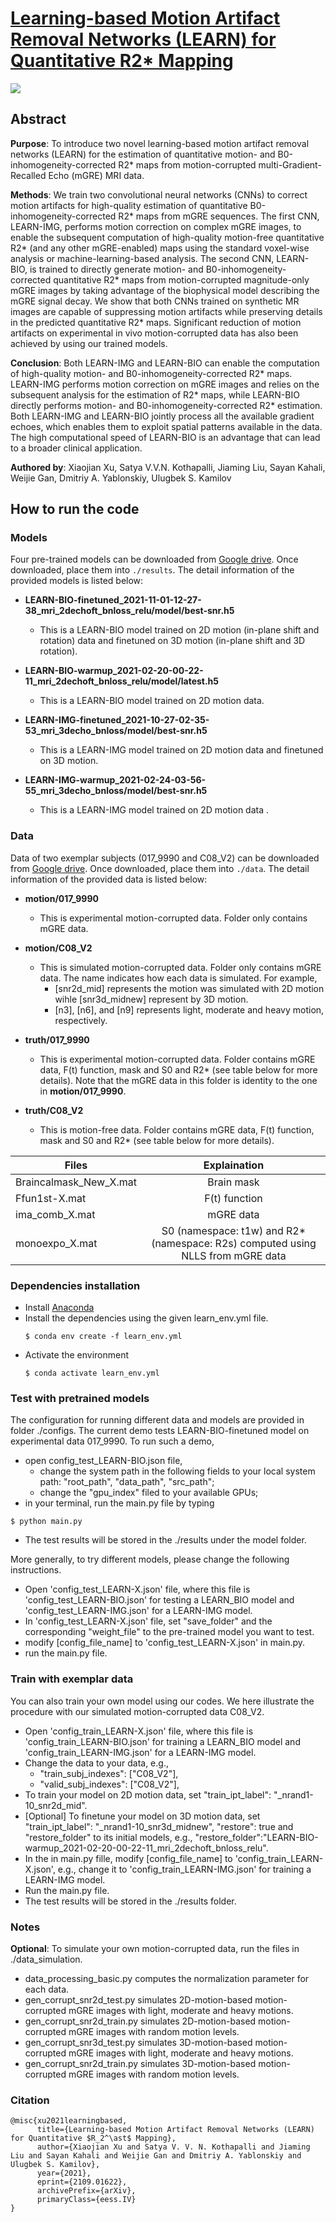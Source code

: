 # [Learning-based Motion Artifact Removal Networks (LEARN) for Quantitative R2* Mapping](https://arxiv.org/abs/2109.01622)

<!---
[![Watch the video](https://github.com/xuxiaojian/2022-MRM-LEARN/blob/main/examples/gif.gif)](https://youtu.be/2DVl2lS-dbU)
-->

![](https://github.com/xuxiaojian/2022-MRM-LEARN/blob/main/examples/gif.gif)

## Abstract

**Purpose**: To introduce two novel learning-based motion artifact removal networks (LEARN) for the estimation of quantitative motion- and B0-inhomogeneity-corrected R2* maps from motion-corrupted multi-Gradient-Recalled Echo (mGRE) MRI data.

**Methods**: We train two convolutional neural networks (CNNs) to correct motion artifacts for high-quality estimation of quantitative B0-inhomogeneity-corrected R2* maps from mGRE sequences. The first CNN, LEARN-IMG, performs motion correction on complex mGRE images, to enable the subsequent computation of high-quality motion-free quantitative R2* (and any other mGRE-enabled) maps using the standard voxel-wise analysis or machine-learning-based analysis. The second CNN, LEARN-BIO, is trained to directly generate motion- and B0-inhomogeneity-corrected quantitative R2* maps from motion-corrupted magnitude-only mGRE images by taking advantage of the biophysical model describing the mGRE signal decay. We show that both CNNs trained on synthetic MR images are capable of suppressing motion artifacts while preserving details in the predicted quantitative R2* maps. Significant reduction of motion artifacts on experimental in vivo motion-corrupted data has also been achieved by using our trained models.

**Conclusion**: Both LEARN-IMG and LEARN-BIO can enable the computation of high-quality motion- and B0-inhomogeneity-corrected R2* maps. LEARN-IMG performs motion correction on mGRE images and relies on the subsequent analysis for the estimation of R2* maps, while LEARN-BIO directly performs motion- and B0-inhomogeneity-corrected R2* estimation. Both LEARN-IMG and LEARN-BIO jointly process all the available gradient echoes, which enables them to exploit spatial patterns available in the data. The high computational speed of LEARN-BIO is an advantage that can lead to a broader clinical application.

**Authored by**: Xiaojian Xu, Satya V.V.N. Kothapalli, Jiaming Liu, Sayan Kahali, Weijie Gan, Dmitriy A. Yablonskiy, Ulugbek S. Kamilov

## How to run the code

### Models

  Four pre-trained models can be downloaded from [Google drive](https://drive.google.com/drive/folders/1nMWOI5tI2dYvupwMiRBOgw-VdJIjF-48?usp=sharing). Once downloaded, place them into `./results`. The detail information of the provided models is listed below:

  - **LEARN-BIO-finetuned_2021-11-01-12-27-38_mri_2dechoft_bnloss_relu/model/best-snr.h5**
    - This is a LEARN-BIO model trained on 2D motion (in-plane shift and rotation) data and finetuned on 3D motion (in-plane shift and 3D rotation).
  
  - **LEARN-BIO-warmup_2021-02-20-00-22-11_mri_2dechoft_bnloss_relu/model/latest.h5** 
    - This is a LEARN-BIO model trained on 2D motion data.
  
  - **LEARN-IMG-finetuned_2021-10-27-02-35-53_mri_3decho_bnloss/model/best-snr.h5**
    - This is a LEARN-IMG model trained on 2D motion data and finetuned on 3D motion.
  
  - **LEARN-IMG-warmup_2021-02-24-03-56-55_mri_3decho_bnloss/model/best-snr.h5**
    - This is a LEARN-IMG model trained on 2D motion data .

 

### Data
  Data of two exemplar subjects (017_9990 and C08_V2) can be downloaded from [Google drive](https://drive.google.com/drive/folders/1Hv2MhHcYE9fDYJivLnNEYknkl6xj0S_z?usp=sharing). Once downloaded, place them into `./data`. The detail information of the provided data is listed below:
  - **motion/017_9990**
    - This is experimental motion-corrupted data. Folder only contains mGRE data.
  - **motion/C08_V2**
    - This is simulated motion-corrupted data. Folder only contains mGRE data. The name indicates how each data is simulated. For example, 
      - [snr2d_mid] represents the motion was simulated with 2D motion wihle [snr3d_midnew] represent by 3D motion. 
      - [n3], [n6], and [n9] represents light, moderate and heavy motion, respectively.
  
  - **truth/017_9990**
    - This is experimental motion-corrupted data. Folder contains mGRE data, F(t) function, mask and S0 and R2* (see table below for more details). Note that the mGRE data in this folder is identity to the one in **motion/017_9990**. 
  - **truth/C08_V2**
    -  This is motion-free data. Folder contains mGRE data, F(t) function, mask and S0 and R2* (see table below for more details).

  |Files|Explaination|
  |---|:--:|
  |Braincalmask_New_X.mat| Brain mask ||
  |Ffun1st-X.mat| F(t) function||
  |ima_comb_X.mat| mGRE data||
  |monoexpo_X.mat| S0 (namespace: t1w) and R2* (namespace: R2s) computed using NLLS from mGRE data||

### Dependencies installation
- Install [Anaconda](https://docs.conda.io/projects/conda/en/latest/user-guide/install/)
- Install the dependencies using the given learn_env.yml file.
  ```
  $ conda env create -f learn_env.yml
  ```
- Activate the environment
    ```
    $ conda activate learn_env.yml
    ```

### Test with pretrained models
The configuration for running different data and models are provided in folder ./configs. The current demo tests LEARN-BIO-finetuned model on experimental data 017_9990. To run such a demo,
- open config_test_LEARN-BIO.json file, 
  - change the system path in the following fields to your local system path: "root_path", "data_path", "src_path";
  - change the "gpu_index" filed to your available GPUs;
-  in your terminal, run the main.py file by typing
  ```
  $ python main.py
  ```
- The test results will be stored in the ./results under the model folder.

More generally, to try different models, please change the following instructions. 
  - Open 'config_test_LEARN-X.json' file, where this file  is 'config_test_LEARN-BIO.json' for testing a LEARN_BIO model and 'config_test_LEARN-IMG.json' for a LEARN-IMG model.
  - In 'config_test_LEARN-X.json' file, set "save_folder" and the corresponding "weight_file" to the pre-trained model you want to test.
- modify [config_file_name] to 'config_test_LEARN-X.json' in main.py.
- run the main.py file.

### Train with exemplar data
You can also train your own model using our codes. We here illustrate the procedure with our simulated motion-corrupted data C08_V2.
  - Open 'config_train_LEARN-X.json' file, where this file is 'config_train_LEARN-BIO.json' for training a LEARN_BIO model and 'config_train_LEARN-IMG.json' for a LEARN-IMG model.
  - Change the data to your data, e.g., 
      - "train_subj_indexes": ["C08_V2"],
      - "valid_subj_indexes": ["C08_V2"],
 - To train your model on 2D motion data, set "train_ipt_label": "_nrand1-10_snr2d_mid". 
 - [Optional] To finetune your model on 3D motion data, set "train_ipt_label": "_nrand1-10_snr3d_midnew", "restore": true and "restore_folder" to its initial models, e.g., "restore_folder":"LEARN-BIO-warmup_2021-02-20-00-22-11_mri_2dechoft_bnloss_relu".
 -  In the in main.py fille, modify [config_file_name] to 'config_train_LEARN-X.json', e.g., change it to 'config_train_LEARN-IMG.json' for training a LEARN-IMG model.
- Run the main.py file.
- The test results will be stored in the ./results folder.

### Notes
**Optional**: To simulate your own motion-corrupted data, run the files in ./data_simulation.
- data_processing_basic.py computes the normalization parameter for each data.
- gen_corrupt_snr2d_test.py simulates 2D-motion-based motion-corrupted mGRE images with light, moderate and heavy motions.
- gen_corrupt_snr2d_train.py simulates 2D-motion-based motion-corrupted mGRE images with random motion levels.
- gen_corrupt_snr3d_test.py simulates 3D-motion-based motion-corrupted mGRE images with light, moderate and heavy motions.
- gen_corrupt_snr2d_train.py simulates 3D-motion-based motion-corrupted mGRE images with random motion levels.


### Citation
```
@misc{xu2021learningbased,
      title={Learning-based Motion Artifact Removal Networks (LEARN) for Quantitative $R_2^\ast$ Mapping}, 
      author={Xiaojian Xu and Satya V. V. N. Kothapalli and Jiaming Liu and Sayan Kahali and Weijie Gan and Dmitriy A. Yablonskiy and Ulugbek S. Kamilov},
      year={2021},
      eprint={2109.01622},
      archivePrefix={arXiv},
      primaryClass={eess.IV}
}
```